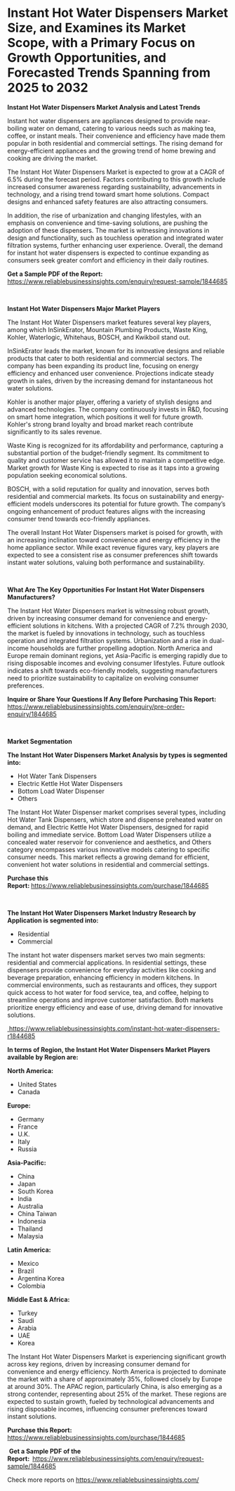 <p><h1>Instant Hot Water Dispensers Market Size, and Examines its Market Scope, with a Primary Focus on Growth Opportunities, and Forecasted Trends Spanning from 2025 to 2032</h1></p><p><strong>Instant Hot Water Dispensers Market Analysis and Latest Trends</strong></p>
<p><p>Instant hot water dispensers are appliances designed to provide near-boiling water on demand, catering to various needs such as making tea, coffee, or instant meals. Their convenience and efficiency have made them popular in both residential and commercial settings. The rising demand for energy-efficient appliances and the growing trend of home brewing and cooking are driving the market.</p><p>The Instant Hot Water Dispensers Market is expected to grow at a CAGR of 6.5% during the forecast period. Factors contributing to this growth include increased consumer awareness regarding sustainability, advancements in technology, and a rising trend toward smart home solutions. Compact designs and enhanced safety features are also attracting consumers.</p><p>In addition, the rise of urbanization and changing lifestyles, with an emphasis on convenience and time-saving solutions, are pushing the adoption of these dispensers. The market is witnessing innovations in design and functionality, such as touchless operation and integrated water filtration systems, further enhancing user experience. Overall, the demand for instant hot water dispensers is expected to continue expanding as consumers seek greater comfort and efficiency in their daily routines.</p></p>
<p><strong>Get a Sample PDF of the Report:&nbsp;</strong> <a href="https://www.reliablebusinessinsights.com/enquiry/request-sample/1844685?utm_campaign=3366&utm_medium=2&utm_source=Github&utm_content=ia&utm_term=09042025&utm_id=instant-hot-water-dispensers">https://www.reliablebusinessinsights.com/enquiry/request-sample/1844685</a></p>
<p>&nbsp;</p>
<p><strong>Instant Hot Water Dispensers Major Market Players</strong></p>
<p><p>The Instant Hot Water Dispensers market features several key players, among which InSinkErator, Mountain Plumbing Products, Waste King, Kohler, Waterlogic, Whitehaus, BOSCH, and Kwikboil stand out.</p><p>InSinkErator leads the market, known for its innovative designs and reliable products that cater to both residential and commercial sectors. The company has been expanding its product line, focusing on energy efficiency and enhanced user convenience. Projections indicate steady growth in sales, driven by the increasing demand for instantaneous hot water solutions.</p><p>Kohler is another major player, offering a variety of stylish designs and advanced technologies. The company continuously invests in R&D, focusing on smart home integration, which positions it well for future growth. Kohler's strong brand loyalty and broad market reach contribute significantly to its sales revenue.</p><p>Waste King is recognized for its affordability and performance, capturing a substantial portion of the budget-friendly segment. Its commitment to quality and customer service has allowed it to maintain a competitive edge. Market growth for Waste King is expected to rise as it taps into a growing population seeking economical solutions.</p><p>BOSCH, with a solid reputation for quality and innovation, serves both residential and commercial markets. Its focus on sustainability and energy-efficient models underscores its potential for future growth. The company’s ongoing enhancement of product features aligns with the increasing consumer trend towards eco-friendly appliances.</p><p>The overall Instant Hot Water Dispensers market is poised for growth, with an increasing inclination toward convenience and energy efficiency in the home appliance sector. While exact revenue figures vary, key players are expected to see a consistent rise as consumer preferences shift towards instant water solutions, valuing both performance and sustainability.</p></p>
<p>&nbsp;</p>
<p><strong>What Are The Key Opportunities For Instant Hot Water Dispensers Manufacturers?</strong></p>
<p><p>The Instant Hot Water Dispensers market is witnessing robust growth, driven by increasing consumer demand for convenience and energy-efficient solutions in kitchens. With a projected CAGR of 7.2% through 2030, the market is fueled by innovations in technology, such as touchless operation and integrated filtration systems. Urbanization and a rise in dual-income households are further propelling adoption. North America and Europe remain dominant regions, yet Asia-Pacific is emerging rapidly due to rising disposable incomes and evolving consumer lifestyles. Future outlook indicates a shift towards eco-friendly models, suggesting manufacturers need to prioritize sustainability to capitalize on evolving consumer preferences.</p></p>
<p><strong>Inquire or Share Your Questions If Any Before Purchasing This Report:</strong> <a href="https://www.reliablebusinessinsights.com/enquiry/pre-order-enquiry/1844685?utm_campaign=3366&utm_medium=2&utm_source=Github&utm_content=ia&utm_term=09042025&utm_id=instant-hot-water-dispensers">https://www.reliablebusinessinsights.com/enquiry/pre-order-enquiry/1844685</a></p>
<p>&nbsp;</p>
<p><strong>Market Segmentation</strong></p>
<p><strong>The Instant Hot Water Dispensers Market Analysis by types is segmented into:</strong></p>
<p><ul><li>Hot Water Tank Dispensers</li><li>Electric Kettle Hot Water Dispensers</li><li>Bottom Load Water Dispenser</li><li>Others</li></ul></p>
<p><p>The Instant Hot Water Dispenser market comprises several types, including Hot Water Tank Dispensers, which store and dispense preheated water on demand, and Electric Kettle Hot Water Dispensers, designed for rapid boiling and immediate service. Bottom Load Water Dispensers utilize a concealed water reservoir for convenience and aesthetics, and Others category encompasses various innovative models catering to specific consumer needs. This market reflects a growing demand for efficient, convenient hot water solutions in residential and commercial settings.</p></p>
<p><strong>Purchase this Report:&nbsp;</strong><a href="https://www.reliablebusinessinsights.com/purchase/1844685?utm_campaign=3366&utm_medium=2&utm_source=Github&utm_content=ia&utm_term=09042025&utm_id=instant-hot-water-dispensers">https://www.reliablebusinessinsights.com/purchase/1844685</a></p>
<p>&nbsp;</p>
<p><strong>The Instant Hot Water Dispensers Market Industry Research by Application is segmented into:</strong></p>
<p><ul><li>Residential</li><li>Commercial</li></ul></p>
<p><p>The instant hot water dispensers market serves two main segments: residential and commercial applications. In residential settings, these dispensers provide convenience for everyday activities like cooking and beverage preparation, enhancing efficiency in modern kitchens. In commercial environments, such as restaurants and offices, they support quick access to hot water for food service, tea, and coffee, helping to streamline operations and improve customer satisfaction. Both markets prioritize energy efficiency and ease of use, driving demand for innovative solutions.</p></p>
<p><a href="https://www.reliablebusinessinsights.com/instant-hot-water-dispensers-r1844685?utm_campaign=3366&utm_medium=2&utm_source=Github&utm_content=ia&utm_term=09042025&utm_id=instant-hot-water-dispensers">&nbsp;https://www.reliablebusinessinsights.com/instant-hot-water-dispensers-r1844685</a></p>
<p><strong>In terms of Region, the Instant Hot Water Dispensers Market Players available by Region are:</strong></p>
<p>
    <p> <strong> North America: </strong>
        <ul>
            <li>United States</li>
            <li>Canada</li>
        </ul>
        </p> 
    <p> <strong> Europe: </strong>
        <ul>
            <li>Germany</li>
            <li>France</li>
            <li>U.K.</li>
            <li>Italy</li>
            <li>Russia</li>
        </ul>
        </p> 
    <p> <strong> Asia-Pacific: </strong>
        <ul>
            <li>China</li>
            <li>Japan</li>
            <li>South Korea</li>
            <li>India</li>
            <li>Australia</li>
            <li>China Taiwan</li>
            <li>Indonesia</li>
            <li>Thailand</li>
            <li>Malaysia</li>
        </ul>
        </p> 
    <p> <strong> Latin America: </strong>
        <ul>
            <li>Mexico</li>
            <li>Brazil</li>
            <li>Argentina Korea</li>
            <li>Colombia</li>
        </ul>
        </p> 
    <p> <strong> Middle East & Africa: </strong>
        <ul>
            <li>Turkey</li>
            <li>Saudi</li>
            <li>Arabia</li>
            <li>UAE</li>
            <li>Korea</li>
        </ul>
    </p>
    </p>
<p><p>The Instant Hot Water Dispensers Market is experiencing significant growth across key regions, driven by increasing consumer demand for convenience and energy efficiency. North America is projected to dominate the market with a share of approximately 35%, followed closely by Europe at around 30%. The APAC region, particularly China, is also emerging as a strong contender, representing about 25% of the market. These regions are expected to sustain growth, fueled by technological advancements and rising disposable incomes, influencing consumer preferences toward instant solutions.</p></p>
<p><strong>Purchase this Report: </strong><a href="https://www.reliablebusinessinsights.com/purchase/1844685?utm_campaign=3366&utm_medium=2&utm_source=Github&utm_content=ia&utm_term=09042025&utm_id=instant-hot-water-dispensers">https://www.reliablebusinessinsights.com/purchase/1844685</a></p>
<p>&nbsp;<strong>Get a Sample PDF of the Report:&nbsp;&nbsp;</strong><a href="https://www.reliablebusinessinsights.com/enquiry/request-sample/1844685?utm_campaign=3366&utm_medium=2&utm_source=Github&utm_content=ia&utm_term=09042025&utm_id=instant-hot-water-dispensers">https://www.reliablebusinessinsights.com/enquiry/request-sample/1844685</a></p>
<p><strong></strong></p>
<p>Check more reports on <a href="https://www.reliablebusinessinsights.com/?utm_campaign=3366&utm_medium=2&utm_source=Github&utm_content=ia&utm_term=09042025&utm_id=instant-hot-water-dispensers">https://www.reliablebusinessinsights.com/</a></p>